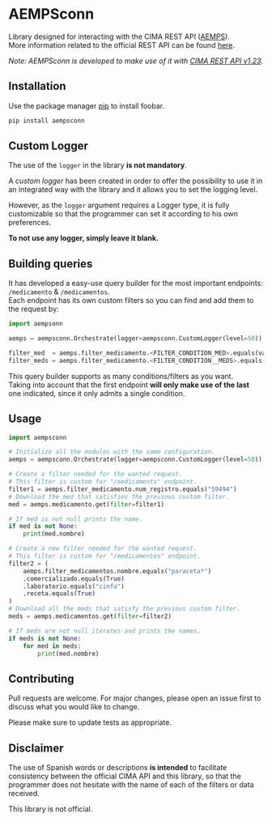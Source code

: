 # AEMPSconn
Library designed for interacting with the CIMA REST API ([AEMPS](https://cima.aemps.es/cima/publico/home.html)).  
More information related to the official REST API can be found [here](https://cima.aemps.es/cima/resources/docs/CIMA_REST_API.pdf).  

*Note: AEMPSconn is developed to make use of it with [CIMA REST API v1.23](https://cima.aemps.es/cima/resources/docs/CIMA_REST_API.pdf).*

## Installation

Use the package manager [pip](https://pip.pypa.io/en/stable/) to install foobar.

```bash
pip install aempsconn
```

## Custom Logger
The use of the `logger` in the library **is not mandatory**.  

A *custom logger* has been created in order to offer the possibility to use it in an integrated way with the library and it allows you to set the logging level. 

However, as the `logger` argument requires a Logger type, it is fully customizable so that the programmer can set it according to his own preferences.  

**To not use any logger, simply leave it blank.**

## Building queries
It has developed a easy-use query builder for the most important endpoints: `/medicamento` & `/medicamentos`.  
Each endpoint has its own custom filters so you can find and add them to the request by:

```python
import aempsonn

aemps = aempsconn.Orchestrate(logger=aempsconn.CustomLogger(level=50))

filter_med  = aemps.filter_medicamento.<FILTER_CONDITION_MED>.equals(value="")
filter_meds = aemps.filter_medicamento.<FILTER_CONDITION__MEDS>.equals(value="")
```

This query builder supports as many conditions/filters as you want.  
Taking into account that the first endpoint **will only make use of the last** one indicated, since it only admits a single condition.

## Usage
```python
import aempsconn

# Initialize all the modules with the same configuration.
aemps = aempsconn.Orchestrate(logger=aempsconn.CustomLogger(level=50))

# Create a filter needed for the wanted request.
# This filter is custom for "/medicamento" endpoint.
filter1 = aemps.filter_medicamento.num_registro.equals("59494")
# Download the med that satisfies the previous custom filter.
med = aemps.medicamento.get(filter=filter1)

# If med is not null prints the name.
if med is not None:
    print(med.nombre)

# Create a new filter needed for the wanted request.
# This filter is custom for "/medicamentos" endpoint.
filter2 = (
    aemps.filter_medicamentos.nombre.equals("paraceta*")
    .comercializado.equals(True)
    .laboratorio.equals("cinfa")
    .receta.equals(True)
)
# Download all the meds that satisfy the previous custom filter.
meds = aemps.medicamentos.get(filter=filter2)

# If meds are not null iterates and prints the names.
if meds is not None:
    for med in meds:
        print(med.nombre)

```

## Contributing

Pull requests are welcome. For major changes, please open an issue first to discuss what you would like to change.  

Please make sure to update tests as appropriate.


## Disclaimer

The use of Spanish words or descriptions **is intended** to facilitate consistency between the official CIMA API and this library, so that the programmer does not hesitate with the name of each of the filters or data received.

This library is not official.
